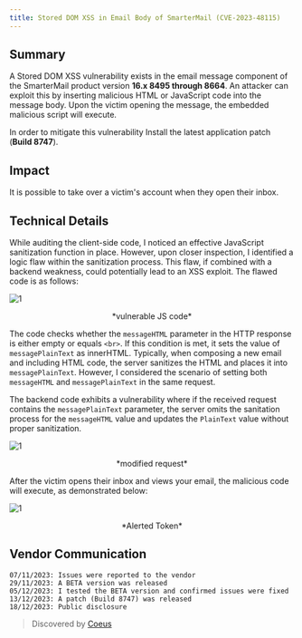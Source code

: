 ```yaml
---
title: Stored DOM XSS in Email Body of SmarterMail (CVE-2023-48115)
---
```


## Summary

A Stored DOM XSS vulnerability exists in the email message component of the SmarterMail product version **16.x 8495 through 8664**. An attacker can exploit this by inserting malicious HTML or JavaScript code into the message body. Upon the victim opening the message, the embedded malicious script will execute.

In order to mitigate this vulnerability Install the latest application patch (**Build 8747**).

## Impact

It is possible to take over a victim's account when they open their inbox.


## Technical Details

While auditing the client-side code, I noticed an effective JavaScript sanitization function in place. However, upon closer inspection, I identified a logic flaw within the sanitization process. This flaw, if combined with a backend weakness, could potentially lead to an XSS exploit.
The flawed code is as follows:

![1](/blog/CVE/images/CVE-2023-48115-1.png)
<center>*vulnerable JS code*</center>

The code checks whether the `messageHTML` parameter in the HTTP response is either empty or equals `<br>`. If this condition is met, it sets the value of `messagePlainText` as innerHTML. Typically, when composing a new email and including HTML code, the server sanitizes the HTML and places it into `messagePlainText`. However, I considered the scenario of setting both `messageHTML` and `messagePlainText` in the same request.

The backend code exhibits a vulnerability where if the received request contains the `messagePlainText` parameter, the server omits the sanitation process for the `messageHTML` value and updates the `PlainText` value without proper sanitization.

![1](/blog/CVE/images/CVE-2023-48115-2.png)
<center>*modified request*</center>

After the victim opens their inbox and views your email, the malicious code will execute, as demonstrated below:

![1](/blog/CVE/images/CVE-2023-48115-3.png)
<center>*Alerted Token*</center>

## Vendor Communication

```
07/11/2023: Issues were reported to the vendor
29/11/2023: A BETA version was released 
05/12/2023: I tested the BETA version and confirmed issues were fixed
13/12/2023: A patch (Build 8747) was released
18/12/2023: Public disclosure
```

> Discovered by [Coeus](https://github.com/its-coeus)